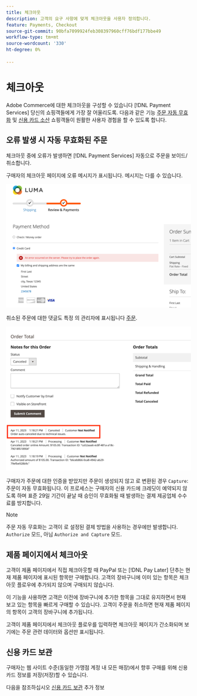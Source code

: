 ```yaml
---
title: 체크아웃
description: 고객의 요구 사항에 맞게 체크아웃을 사용자 정의합니다.
feature: Payments, Checkout
source-git-commit: 90bfa7099924feb308397960cff76bdf177bbe49
workflow-type: tm+mt
source-wordcount: '330'
ht-degree: 0%

---
```



# 체크아웃

Adobe Commerce에 대한 체크아웃을 구성할 수 있습니다 [!DNL Payment Services] 당신의 쇼핑객들에게 가장 잘 어울리도록. 다음과 같은 기능 [주문 자동 무효화](#order-auto-voided-if-error) 및 [신용 카드 소산](#credit-card-vaulting) 쇼핑객들이 원활한 사용자 경험을 할 수 있도록 합니다.

## 오류 발생 시 자동 무효화된 주문

체크아웃 중에 오류가 발생하면 [!DNL Payment Services] 자동으로 주문을 보이드/취소합니다.

구매자의 체크아웃 페이지에 오류 메시지가 표시됩니다. 메시지는 다를 수 있습니다.

![확인하는 중 오류 발생](assets/user-checkout-error.png "체크아웃 도중 오류 발생")

취소된 주문에 대한 댓글도 특정 의 관리자에 표시됩니다 [주문](https://experienceleague.adobe.com/docs/commerce-admin/stores-sales/order-management/orders/orders.html?lang=en).

![주문에 대한 관리자의 취소된 주문 댓글](assets/admin-checkout-error.png "주문에 대한 관리자의 취소된 주문 댓글")

구매자가 주문에 대한 인증을 받았지만 주문이 생성되지 않고 로 변환된 경우 `Capture`: 주문이 자동 무효화됩니다. 이 프로세스는 구매자의 신용 카드에 크레딧이 예약되지 않도록 하며 표준 29일 기간이 끝날 때 승인이 무효화될 때 발생하는 결제 제공업체 수수료를 방지합니다.

>[!NOTE]
>
>주문 자동 무효화는 고객이 로 설정된 결제 방법을 사용하는 경우에만 발생합니다. `Authorize` 모드, 아님 `Authorize and Capture` 모드.

## 제품 페이지에서 체크아웃

고객이 제품 페이지에서 직접 체크아웃할 때 PayPal 또는 [!DNL Pay Later] 단추는 현재 제품 페이지에 표시된 항목만 구매합니다. 고객의 장바구니에 이미 있는 항목은 체크아웃 플로우에 추가되지 않으며 구매되지 않습니다.

이 기능을 사용하면 고객은 이전에 장바구니에 추가한 항목을 그대로 유지하면서 현재 보고 있는 항목을 빠르게 구매할 수 있습니다.
고객이 주문을 취소하면 현재 제품 페이지의 항목이 고객의 장바구니에 추가됩니다.

고객이 제품 페이지에서 체크아웃 플로우를 입력하면 체크아웃 페이지가 간소화되며 보기에는 주문 관련 데이터와 옵션만 표시됩니다.

## 신용 카드 보관

구매자는 웹 사이트 수준(동일한 가맹점 계정 내 모든 매장)에서 향후 구매를 위해 신용 카드 정보를 저장(저장)할 수 있습니다.

다음을 참조하십시오 [신용 카드 보관](vaulting.md) 추가 정보
